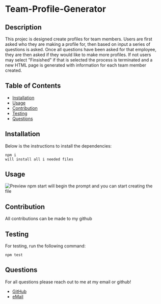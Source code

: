 # Team-Profile-Generator

## Description

This projec is designed create profiles for team members. Users are first asked who they are making a profile for, then based on input a series of questions is asked. Once all questions have been asked for that employee, they are then asked if they would like to make more profiles. If not users may select "Finsished" if that is selected the process is terminated and a new HTML page is generated with information for each team member created.

## Table of Contents

* [Installation](#installation)
* [Usage](#usage)
* [Contribution](#contribution)
* [Testing](#testing)
* [Questions](#questions)

## Installation

Below is the instructions to install the dependencies:

```
npm i 
will install all i needed files
```

## Usage
![Preview]()
npm start
 will begin the prompt and you can start creating the file

## Contribution

All contributions can be made to my github

## Testing

For testing, run the following command:

```
npm test
```


## Questions

For all questions please reach out to me at my email or github!
* [GitHub](https://github.com/kcmuse)
* [eMail](mailto:kcmusedev@gmail.com)

